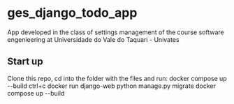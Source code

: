 # ges_django_todo_app
App developed in the class of settings management of the course software engenieering at Universidade do Vale do Taquari - Univates

## Start up
Clone this repo, cd into the folder with the files and run:
docker compose up --build
ctrl+c
docker run django-web python manage.py migrate
docker compose up --build